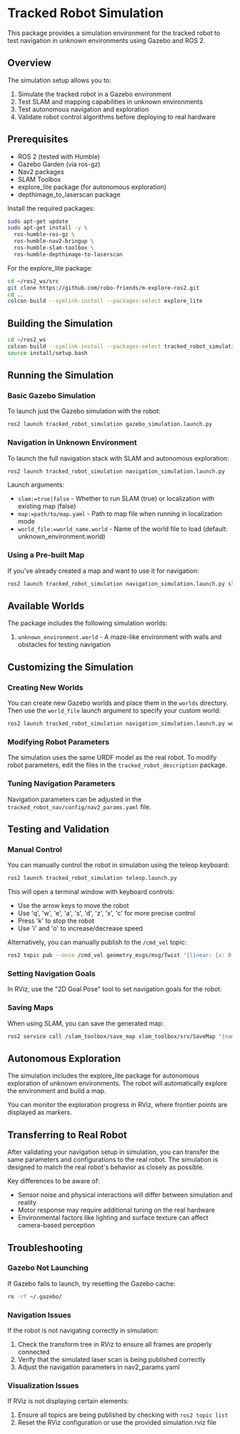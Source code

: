 # Tracked Robot Simulation

This package provides a simulation environment for the tracked robot to test navigation in unknown environments using Gazebo and ROS 2.

## Overview

The simulation setup allows you to:

1. Simulate the tracked robot in a Gazebo environment
2. Test SLAM and mapping capabilities in unknown environments
3. Test autonomous navigation and exploration
4. Validate robot control algorithms before deploying to real hardware

## Prerequisites

- ROS 2 (tested with Humble)
- Gazebo Garden (via ros-gz)
- Nav2 packages
- SLAM Toolbox
- explore_lite package (for autonomous exploration)
- depthimage_to_laserscan package

Install the required packages:

```bash
sudo apt-get update
sudo apt-get install -y \
  ros-humble-ros-gz \
  ros-humble-nav2-bringup \
  ros-humble-slam-toolbox \
  ros-humble-depthimage-to-laserscan
```

For the explore_lite package:

```bash
cd ~/ros2_ws/src
git clone https://github.com/robo-friends/m-explore-ros2.git
cd ..
colcon build --symlink-install --packages-select explore_lite
```

## Building the Simulation

```bash
cd ~/ros2_ws
colcon build --symlink-install --packages-select tracked_robot_simulation
source install/setup.bash
```

## Running the Simulation

### Basic Gazebo Simulation

To launch just the Gazebo simulation with the robot:

```bash
ros2 launch tracked_robot_simulation gazebo_simulation.launch.py
```

### Navigation in Unknown Environment

To launch the full navigation stack with SLAM and autonomous exploration:

```bash
ros2 launch tracked_robot_simulation navigation_simulation.launch.py
```

Launch arguments:
- `slam:=true|false` - Whether to run SLAM (true) or localization with existing map (false)
- `map:=path/to/map.yaml` - Path to map file when running in localization mode
- `world_file:=world_name.world` - Name of the world file to load (default: unknown_environment.world)

### Using a Pre-built Map

If you've already created a map and want to use it for navigation:

```bash
ros2 launch tracked_robot_simulation navigation_simulation.launch.py slam:=false map:=/path/to/your/map.yaml
```

## Available Worlds

The package includes the following simulation worlds:

1. `unknown_environment.world` - A maze-like environment with walls and obstacles for testing navigation

## Customizing the Simulation

### Creating New Worlds

You can create new Gazebo worlds and place them in the `worlds` directory. Then use the `world_file` launch argument to specify your custom world:

```bash
ros2 launch tracked_robot_simulation navigation_simulation.launch.py world_file:=your_custom_world.world
```

### Modifying Robot Parameters

The simulation uses the same URDF model as the real robot. To modify robot parameters, edit the files in the `tracked_robot_description` package.

### Tuning Navigation Parameters

Navigation parameters can be adjusted in the `tracked_robot_nav/config/nav2_params.yaml` file.

## Testing and Validation

### Manual Control

You can manually control the robot in simulation using the teleop keyboard:

```bash
ros2 launch tracked_robot_simulation teleop.launch.py
```

This will open a terminal window with keyboard controls:
- Use the arrow keys to move the robot
- Use 'q', 'w', 'e', 'a', 's', 'd', 'z', 'x', 'c' for more precise control
- Press 'k' to stop the robot
- Use 'i' and 'o' to increase/decrease speed

Alternatively, you can manually publish to the `/cmd_vel` topic:

```bash
ros2 topic pub --once /cmd_vel geometry_msgs/msg/Twist "{linear: {x: 0.2, y: 0.0, z: 0.0}, angular: {x: 0.0, y: 0.0, z: 0.0}}"
```

### Setting Navigation Goals

In RViz, use the "2D Goal Pose" tool to set navigation goals for the robot.

### Saving Maps

When using SLAM, you can save the generated map:

```bash
ros2 service call /slam_toolbox/save_map slam_toolbox/srv/SaveMap "{name: {data: 'my_simulated_map'}}"
```

## Autonomous Exploration

The simulation includes the explore_lite package for autonomous exploration of unknown environments. The robot will automatically explore the environment and build a map.

You can monitor the exploration progress in RViz, where frontier points are displayed as markers.

## Transferring to Real Robot

After validating your navigation setup in simulation, you can transfer the same parameters and configurations to the real robot. The simulation is designed to match the real robot's behavior as closely as possible.

Key differences to be aware of:
- Sensor noise and physical interactions will differ between simulation and reality
- Motor response may require additional tuning on the real hardware
- Environmental factors like lighting and surface texture can affect camera-based perception

## Troubleshooting

### Gazebo Not Launching

If Gazebo fails to launch, try resetting the Gazebo cache:

```bash
rm -rf ~/.gazebo/
```

### Navigation Issues

If the robot is not navigating correctly in simulation:

1. Check the transform tree in RViz to ensure all frames are properly connected
2. Verify that the simulated laser scan is being published correctly
3. Adjust the navigation parameters in nav2_params.yaml

### Visualization Issues

If RViz is not displaying certain elements:

1. Ensure all topics are being published by checking with `ros2 topic list`
2. Reset the RViz configuration or use the provided simulation.rviz file
